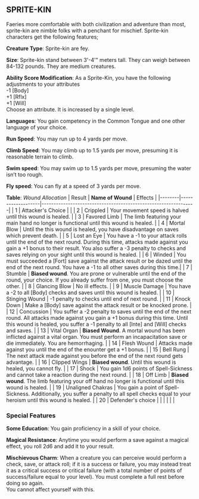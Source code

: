 ## SPRITE-KIN
Faeries more comfortable with both civilization and adventure than most, sprite-kin are nimble folks with a penchant for mischief. Sprite-kin characters get the following features;

**Creature Type**: Sprite-kin are fey.

**Size**: Sprite-kin stand between 3'-4'" meters tall. They can weigh between 84-132 pounds. They are medium creatures.

**Ability Score Modification**: As a Sprite-Kin, you have the following adjustments to your attributes  
-1 [Body]  
+1 [Rflx]  
+1 [Will]  
Choose an attribute. It is increased by a single level.

**Languages**: You gain competency in the Common Tongue and one other language of your choice.

**Run Speed**: You may run up to 4 yards per move.

**Climb Speed**: You may climb up to 1.5 yards per move, presuming it is reasonable terrain to climb.

**Swim speed**: You may swim up to 1.5 yards per move, presuming the water isn’t too rough.

**Fly speed**: You can fly at a speed of 3 yards per move.

**Table**: *Wound Allocation*
| Result | **Name of Wound** | Effects                                                        |
|--------|-------------------|----------------------------------------------------------------|
|   1    | Attacker's Choice |                                                                |
|   2    | Crippled          | Your movement speed is halved until this wound is healed.      |
|   3    | Favored Limb      | The limb featuring your main hand no longer is functional until this wound is healed. |
|   4    | Mortal Blow       | Until the this wound is healed, you have disadvantage on saves which prevent death. |
|   5    | Lost an Eye       | You have a -1 to your attack rolls until the end of the next round. During this time, attacks made against you gain a +1 bonus to their result. You also suffer a -3 penalty to checks and saves relying on your sight until this wound is healed. |
|   6    | Winded            | You must succeeded a [Fort] save against the attack result or be dazed until the end of the next round. You have a -1 to all other saves during this time.|
|   7    | Stumble | **Biased wound**. You are prone or vulnerable until the end of the round, your choice. If you already suffer from one, you must choose the other. |
|   8    | Glancing Blow     | No ill effects.                                     |
|   9    | Muscle Damage     | You have a -2 to all [Body] checks and saves until this wound is healed. |
|   10   | Stinging Wound    | -1 penalty to checks until end of next round. |
|   11   | Knock Down | Make a [Body] save against the attack result  or be knocked prone. |
|   12   | Concussion | You suffer a -2 penalty to saves until the end of the next round. All attacks made against you gain a +1 bonus during this time. Until this wound is healed, you suffer a -1 penalty to all [Inte] and [Will] checks and saves. |
|   13   | Vital Organ | **Biased Wound**. A mortal wound has been inflicted against a vital organ. You must perform an incapacitation save or die immediately. You are hemorrhaging. |
|   14   | Flesh Wound | Attacks made against you until the end of the enounter get a +1 bonus. |
|   15   | Bell Rung | The next attack made against you before the end of the next round gets advantage.  |
|   16   | Clipped Wings | **Biased wound**. Until this wound is healed, you cannot fly. |
|   17   | Shock  | You gain 1d6 points of Spell-Sickness and cannot take a reaction during the next round. |
|   18   | Off Limb | **Biased wound**. The limb featuring your off hand no longer is functional until this wound is healed. |
|   19   | Unaligned Chakras | You gain a point of Spell-Sickness. Additionally, you suffer a penalty to all spell checks equal to your heroism until this wound is healed. |
|   20   | Defender's choice |                                   |
|        |                                                |                                   |

### Special Features

**Some Education**: You gain proficiency in a skill of your choice.

**Magical Resistance**: Anytime you would perform a save against a magical effect, you roll 2d6 and add it to your result.

**Mischievous Charm**: When a creature you can perceive would perform a check, save, or attack roll; if it is a success or failure, you may instead treat it as a critical success or critical failure (with a total number of points of success/failure equal to your level). You must complete a full rest before doing so again.  
You cannot affect yourself with this.
